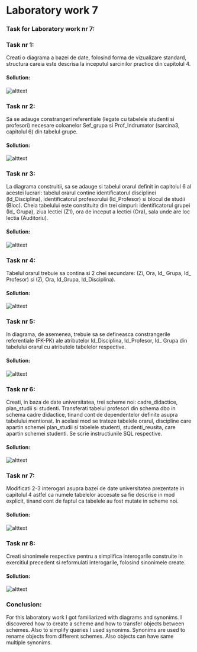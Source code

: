 # Laboratory work 7

### Task for Laboratory work nr 7:

### Task nr 1:
Creati o diagrama a bazei de date, folosind forma de vizualizare standard, structura careia este descrisa la inceputul sarcinilor practice din capitolul 4. 

#### Sollution:


![alttext](https://github.com/lungu25/DatabaseLabs/blob/master/Lab6/Lab6Screens/Task1.PNG)

### Task nr 2:
Sa se adauge constrangeri referentiale (legate cu tabelele studenti si profesori) necesare coloanelor Sef_grupa si Prof_Indrumator (sarcina3, capitolul 6) din tabelul grupe. 

#### Sollution:
![alttext](https://github.com/lungu25/DatabaseLabs/blob/master/Lab6/Lab6Screens/Task2.PNG)


### Task nr 3:
La diagrama construitii, sa se adauge si tabelul orarul definit in capitolul 6 al acestei lucrari: tabelul orarul contine identificatorul disciplinei (ld_Disciplina), identificatorul profesorului (Id_Profesor) si blocul de studii (Bloc). 
Cheia tabelului este constituita din trei cimpuri: identificatorul grupei (Id_ Grupa), ziua lectiei (Z1), ora de inceput a lectiei (Ora), sala unde are loc lectia (Auditoriu). 
#### Sollution:
![alttext](https://github.com/lungu25/DatabaseLabs/blob/master/Lab6/Lab6Screens/Task3.PNG)

### Task nr 4:
Tabelul orarul trebuie sa contina si 2 chei secundare: (Zi, Ora, Id_ Grupa, Id_ Profesor) si (Zi, Ora, ld_Grupa, ld_Disciplina).
#### Sollution:
![alttext](https://github.com/lungu25/DatabaseLabs/blob/master/Lab6/Lab6Screens/Task4.PNG)

### Task nr 5:
In diagrama, de asemenea, trebuie sa se defineasca constrangerile referentiale (FK-PK) ale atributelor ld_Disciplina, ld_Profesor, Id_ Grupa din tabelului orarul cu atributele tabelelor respective. 
#### Sollution:
![alttext](https://github.com/lungu25/DatabaseLabs/blob/master/Lab6/Lab6Screens/Task5.PNG)

### Task nr 6:
Creati, in baza de date universitatea, trei scheme noi: cadre_didactice, plan_studii si studenti. Transferati tabelul profesori din schema dbo in schema cadre didactice, tinand cont de dependentelor definite asupra tabelului mentionat. 
In acelasi mod se trateze tabelele orarul, discipline care apartin schemei plan_studii si tabelele studenti, studenti_reusita, care apartin schemei studenti. Se scrie instructiunile SQL respective. 
#### Sollution:
![alttext](https://github.com/lungu25/DatabaseLabs/blob/master/Lab6/Lab6Screens/Task6.PNG)

### Task nr 7:
Modificati 2-3 interogari asupra bazei de date universitatea prezentate in capitolul 4 astfel ca numele tabelelor accesate sa fie descrise in mod explicit, tinand cont de faptul ca tabelele au fost mutate in scheme noi.
#### Sollution:
![alttext](https://github.com/lungu25/DatabaseLabs/blob/master/Lab6/Lab6Screens/Task7.PNG)

### Task nr 8:
Creati sinonimele respective pentru a simplifica interogarile construite in exercitiul precedent si reformulati interogarile, folosind sinonimele create. 
#### Sollution:
![alttext](https://github.com/lungu25/DatabaseLabs/blob/master/Lab6/Lab6Screens/Task7.PNG)

### Conclusion:
For this laboratory work I got familiarized with diagrams and synonims. I discovered how to create a scheme and how to transfer objects between schemes.
Also to simplify queries I used synonims. Synonims are used to rename objects from different schemes. Also objects can have same multiple synonims.

